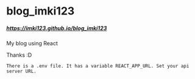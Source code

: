 # blog_imki123  
##### https://imki123.github.io/blog_imki123
My blog using React  

Thanks :D

```There is a .env file. It has a variable REACT_APP_URL. Set your api server URL.```

